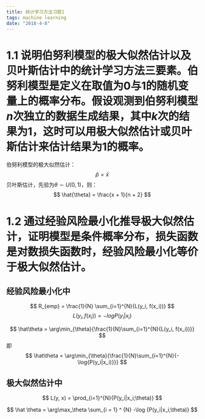 ```yaml
---
title: 统计学习方法习题1
tags: machine learning
date: "2018-4-8"
---
```


# 1.1 说明伯努利模型的极大似然估计以及贝叶斯估计中的统计学习方法三要素。伯努利模型是定义在取值为$0$与$1$的随机变量上的概率分布。假设观测到伯努利模型$n$次独立的数据生成结果，其中$k$次的结果为$1$，这时可以用极大似然估计或贝叶斯估计来估计结果为$1$的概率。

伯努利模型的极大似然估计：
$$
\hat{p} = \bar{x}
$$
贝叶斯估计，先验为$\theta \sim U(0, 1)$，则：
$$
\hat{\theta} = \frac{x + 1}{n + 2}
$$

# 1.2 通过经验风险最小化推导极大似然估计，证明模型是条件概率分布，损失函数是对数损失函数时，经验风险最小化等价于极大似然估计。

## 经验风险最小化中
$$
R_{emp} = \frac{1}{N} \sum_{i=1}^{N}{L(y_i, f(x_i))}
$$
$$
L(y_i, f(x_i)) = -logP(y_i|x_i)
$$

$$
\hat\theta = \arg\min_{\theta}{\frac{1}{N}\sum_{i=1}^{N}{L(y_i, f(x_i))}}
$$
即
$$
\hat\theta = \arg\min_{\theta}{\frac{1}{N}\sum_{i=1}^{N}{-\log{P(y_i|x_i)}}}
$$

## 极大似然估计中
$$
L(y, x) = \prod_{i=1}^{N}{P(y_i|x_i;\theta)}
$$

$$
\hat \theta = \arg\max_\theta \sum_{i = 1} ^ {N} -\log {P(y_i|x_i;\theta)}
$$